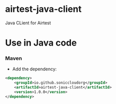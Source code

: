# airtest-java-client

Java CLient for Airtest

# Use in Java code
### Maven

 - Add the dependency:
 
```xml
<dependency>
    <groupId>io.github.soniccloudorg</groupId>
    <artifactId>airtest-java-client</artifactId>
    <version>1.0.0</version>
</dependency>
```

